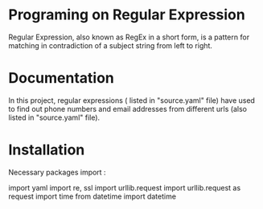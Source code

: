 Programing on Regular Expression 
================================
Regular Expression, also known as RegEx in a short form, is a pattern for matching in contradiction of a subject string from left to right.


Documentation
=============
In this project, regular expressions ( listed in "source.yaml" file) have used to find out phone numbers and email addresses from different urls (also listed in "source.yaml" file). 

Installation
============
Necessary packages import :

import yaml
import re, ssl
import urllib.request
import urllib.request as request
import time
from datetime import datetime
